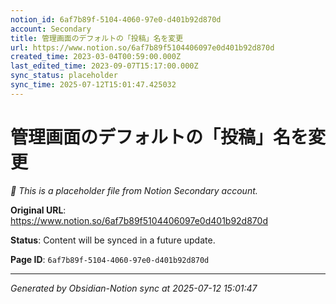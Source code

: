```yaml
---
notion_id: 6af7b89f-5104-4060-97e0-d401b92d870d
account: Secondary
title: 管理画面のデフォルトの「投稿」名を変更
url: https://www.notion.so/6af7b89f5104406097e0d401b92d870d
created_time: 2023-03-04T00:59:00.000Z
last_edited_time: 2023-09-07T15:17:00.000Z
sync_status: placeholder
sync_time: 2025-07-12T15:01:47.425032
---
```


# 管理画面のデフォルトの「投稿」名を変更

*🔄 This is a placeholder file from Notion Secondary account.*

**Original URL**: https://www.notion.so/6af7b89f5104406097e0d401b92d870d

**Status**: Content will be synced in a future update.

**Page ID**: `6af7b89f-5104-4060-97e0-d401b92d870d`

---

*Generated by Obsidian-Notion sync at 2025-07-12 15:01:47*
